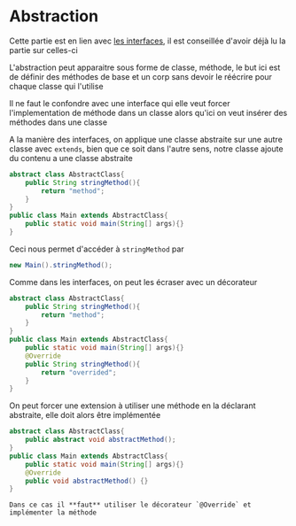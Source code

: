 # Abstraction

Cette partie est en lien avec [les interfaces](./interface.md), il est conseillée d'avoir déjà lu la partie sur celles-ci

L'abstraction peut apparaitre sous forme de classe, méthode, le but ici est de définir des méthodes de base et un corp sans devoir le réécrire pour chaque classe qui l'utilise

Il ne faut le confondre avec une interface qui elle veut forcer l'implementation de méthode dans un classe alors qu'ici on veut insérer des méthodes dans une classe

A la manière des interfaces, on applique une classe abstraite sur une autre classe avec `extends`, bien que ce soit dans l'autre sens, notre classe ajoute du contenu a une classe abstraite
```java
abstract class AbstractClass{
    public String stringMethod(){
        return "method";
    }
}
public class Main extends AbstractClass{
    public static void main(String[] args){}
}
```
Ceci nous permet d'accéder à `stringMethod` par 
```java
new Main().stringMethod();
```

Comme dans les interfaces, on peut les écraser avec un décorateur

```java
abstract class AbstractClass{
    public String stringMethod(){
        return "method";
    }
}
public class Main extends AbstractClass{
    public static void main(String[] args){}
    @Override
    public String stringMethod(){
        return "overrided";
    }
}
```

On peut forcer une extension à utiliser une méthode en la déclarant abstraite, elle doit alors être implémentée

```java
abstract class AbstractClass{
    public abstract void abstractMethod();
}
public class Main extends AbstractClass{
    public static void main(String[] args){}
    @Override
    public void abstractMethod() {}
}
```
```admonish warning title="Attention"
Dans ce cas il **faut** utiliser le décorateur `@Override` et implémenter la méthode
```

